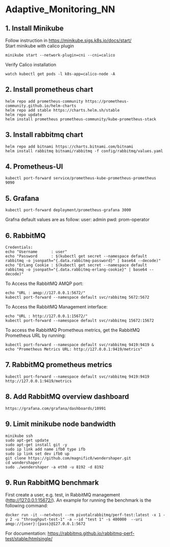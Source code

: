 # Adaptive_Monitoring_NN

## 1. Install Minikube
 
Follow instruction in https://minikube.sigs.k8s.io/docs/start/
<br />Start minikube with calico plugin

    minikube start --network-plugin=cni --cni=calico
Verify Calico installation

    watch kubectl get pods -l k8s-app=calico-node -A
## 2. Install prometheus chart

    helm repo add prometheus-community https://prometheus-community.github.io/helm-charts
    helm repo add stable https://charts.helm.sh/stable
    helm repo update
    helm install prometheus prometheus-community/kube-prometheus-stack 


## 3. Install rabbitmq chart
    helm repo add bitnami https://charts.bitnami.com/bitnami
    helm install rabbitmq bitnami/rabbitmq -f config/rabbitmq/values.yaml


## 4. Prometheus-UI
	kubectl port-forward service/prometheus-kube-prometheus-prometheus 9090
 

## 5. Grafana

    kubectl port-forward deployment/prometheus-grafana 3000

Grafna default values are as follow:
user: admin
pwd: prom-operator

## 6. RabbitMQ 

    Credentials:
    echo "Username      : user"
    echo "Password      : $(kubectl get secret --namespace default rabbitmq -o jsonpath="{.data.rabbitmq-password}" | base64 --decode)"
    echo "ErLang Cookie : $(kubectl get secret --namespace default rabbitmq -o jsonpath="{.data.rabbitmq-erlang-cookie}" | base64 --decode)"
    
To Access the RabbitMQ AMQP port:

    echo "URL : amqp://127.0.0.1:5672/"
    kubectl port-forward --namespace default svc/rabbitmq 5672:5672

To Access the RabbitMQ Management interface:

    echo "URL : http://127.0.0.1:15672/"
    kubectl port-forward --namespace default svc/rabbitmq 15672:15672

To access the RabbitMQ Prometheus metrics, get the RabbitMQ Prometheus URL by running:

    kubectl port-forward --namespace default svc/rabbitmq 9419:9419 &
    echo "Prometheus Metrics URL: http://127.0.0.1:9419/metrics"

## 7. RabbitMQ prometheus metrics
    
    kubectl port-forward --namespace default svc/rabbitmq 9419:9419
    http://127.0.0.1:9419/metrics

## 8. Add RabbitMQ overview dashboard

    https://grafana.com/grafana/dashboards/10991

## 9. Limit minikube node bandwidth

    minikube ssh
    sudo apt-get update
    sudo apt-get install git -y
    sudo ip link add name ifb0 type ifb
    sudo ip link set dev ifb0 up
    git clone https://github.com/magnific0/wondershaper.git
    cd wondershaper/
    sudo ./wondershaper -a eth0 -u 8192 -d 8192

## 9. Run RabbitMQ benchmark

First create a user, e.g. test, in RabbitMQ management (http://127.0.0.1:15672/). 
An example for running the benchmark is the following command:

    docker run -it --net=host --rm pivotalrabbitmq/perf-test:latest -x 1 -y 2 -u "throughput-test-1" -a --id "test 1" -s 400000  --uri amqp://{user}:{pass}@127.0.0.1:5672

For documentation: https://rabbitmq.github.io/rabbitmq-perf-test/stable/htmlsingle/